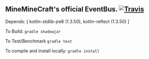 
## MineMineCraft's official EventBus. [![Travis](https://img.shields.io/travis/MiniMineCraft/MiniBus.svg)](https://travis-ci.org/MiniMineCraft/MiniBus)

Depends: [ kotlin-stdlib-jre8 (1.3.50), kotlin-reflect (1.3.50) ]

To Build: `gradle shadowjar`

To Test/Benchmark `gradle test`

To compile and install locally: `gradle install`
